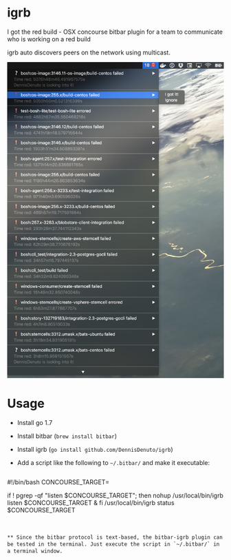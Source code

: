 # igrb
I got the red build - OSX concourse bitbar plugin for a team to communicate who is working on a red build

igrb auto discovers peers on the network using multicast.

![screenshot](igrb.png)

# Usage
* Install go 1.7
* Install bitbar (`brew install bitbar`)
* Install igrb (`go install github.com/DennisDenuto/igrb`)
* Add a script like the following to `~/.bitbar/` and make it executable:

  ```sh
#!/bin/bash
CONCOURSE_TARGET=<your concourse target>

if ! pgrep -qf "listen $CONCOURSE_TARGET"; then
  nohup /usr/local/bin/igrb listen $CONCOURSE_TARGET &
fi
/usr/local/bin/igrb status $CONCOURSE_TARGET
  ```

  
** Since the bitbar protocol is text-based, the bitbar-igrb plugin can be tested in the terminal. Just execute the script in `~/.bitbar/` in a terminal window.

